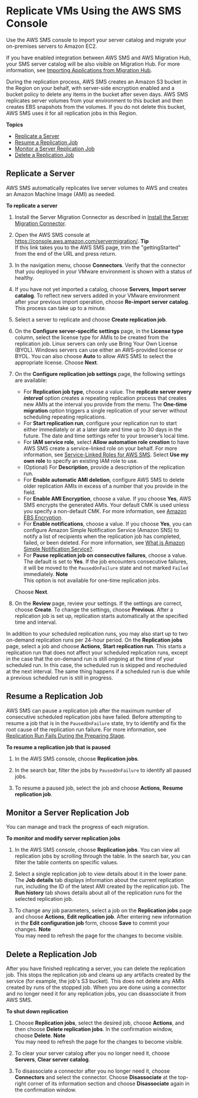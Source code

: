 # Replicate VMs Using the AWS SMS Console<a name="console_workflow"></a>

Use the AWS SMS console to import your server catalog and migrate your on\-premises servers to Amazon EC2\.

If you have enabled integration between AWS SMS and AWS Migration Hub, your SMS server catalog will be also visible on Migration Hub\. For more information, see [Importing Applications from Migration Hub](application-migration.md#migration-hub)\.

During the replication process, AWS SMS creates an Amazon S3 bucket in the Region on your behalf, with server\-side encryption enabled and a bucket policy to delete any items in the bucket after seven days\. AWS SMS replicates server volumes from your environment to this bucket and then creates EBS snapshots from the volumes\. If you do not delete this bucket, AWS SMS uses it for all replication jobs in this Region\.

**Topics**
+ [Replicate a Server](#configure_replication)
+ [Resume a Replication Job](#resume_replication)
+ [Monitor a Server Replication Job](#monitor_replication)
+ [Delete a Replication Job](#delete_replication)

## Replicate a Server<a name="configure_replication"></a>

AWS SMS automatically replicates live server volumes to AWS and creates an Amazon Machine Image \(AMI\) as needed\.

**To replicate a server**

1. Install the Server Migration Connector as described in [Install the Server Migration Connector](SMS_setup.md)\.

1. Open the AWS SMS console at [https://console\.aws\.amazon\.com/servermigration/](https://console.aws.amazon.com/servermigration/)\.
**Tip**  
If this link takes you to the AWS SMS page, trim the "gettingStarted" from the end of the URL and press return\.

1. In the navigation menu, choose **Connectors**\. Verify that the connector that you deployed in your VMware environment is shown with a status of healthy\.

1. If you have not yet imported a catalog, choose **Servers**, **Import server catalog**\. To reflect new servers added in your VMware environment after your previous import operation, choose **Re\-import server catalog**\. This process can take up to a minute\.

1. Select a server to replicate and choose **Create replication job**\.

1. On the **Configure server\-specific settings** page, in the **License type** column, select the license type for AMIs to be created from the replication job\. Linux servers can only use Bring Your Own License \(BYOL\)\. Windows servers can use either an AWS\-provided license or BYOL\. You can also choose **Auto** to allow AWS SMS to select the appropriate license\. Choose **Next**\.

1. On the **Configure replication job settings** page, the following settings are available:
   + For **Replication job type**, choose a value\. The **replicate server every *interval*** option creates a repeating replication process that creates new AMIs at the interval you provide from the menu\. The **One\-time migration** option triggers a single replication of your server without scheduling repeating replications\.
   + For **Start replication run**, configure your replication run to start either immediately or at a later date and time up to 30 days in the future\. The date and time settings refer to your browser’s local time\. 
   + For **IAM service role**, select **Allow automation role creation** to have AWS SMS create a service\-linked role on your behalf\. For more information, see [Service\-Linked Roles for AWS SMS](using-service-linked-roles.md)\. Select **Use my own role** to specify an existing IAM role to use\.
   + \(Optional\) For **Description**, provide a description of the replication run\.
   + For **Enable automatic AMI deletion**, configure AWS SMS to delete older replication AMIs in excess of a number that you provide in the field\.
   + For **Enable AMI Encryption**, choose a value\. If you choose **Yes**, AWS SMS encrypts the generated AMIs\. Your default CMK is used unless you specify a non\-default CMK\. For more information, see [Amazon EBS Encryption](https://docs.aws.amazon.com/AWSEC2/latest/UserGuide/EBSEncryption.html)\.
   + For **Enable notifications**, choose a value\. If you choose **Yes**, you can configure Amazon Simple Notification Service \(Amazon SNS\) to notify a list of recipients when the replication job has completed, failed, or been deleted\. For more information, see [What is Amazon Simple Notification Service?](https://docs.aws.amazon.com/sns/latest/dg/)\.
   + For **Pause replication job on consecutive failures**, choose a value\. The default is set to **Yes**\. If the job encounters consecutive failures, it will be moved to the `PausedOnFailure` state and not marked `Failed` immediately\.
**Note**  
This option is not available for one\-time replication jobs\.

   Choose **Next**\.

1. On the **Review** page, review your settings\. If the settings are correct, choose **Create**\. To change the settings, choose **Previous**\. After a replication job is set up, replication starts automatically at the specified time and interval\.

In addition to your scheduled replication runs, you may also start up to two on\-demand replication runs per 24\-hour period\. On the **Replication jobs** page, select a job and choose **Actions**, **Start replication run**\. This starts a replication run that does not affect your scheduled replication runs, except in the case that the on\-demand run is still ongoing at the time of your scheduled run\. In this case, the scheduled run is skipped and rescheduled at the next interval\. The same thing happens if a scheduled run is due while a previous scheduled run is still in progress\.

## Resume a Replication Job<a name="resume_replication"></a>

AWS SMS can pause a replication job after the maximum number of consecutive scheduled replication jobs have failed\. Before attempting to resume a job that is in the `PausedOnFailure` state, try to identify and fix the root cause of the replication run failure\. For more information, see [Replication Run Fails During the Preparing Stage](troubleshoot-sms.md#preparing-failure)\.

**To resume a replication job that is paused**

1. In the AWS SMS console, choose **Replication jobs**\.

1. In the search bar, filter the jobs by `PausedOnFailure` to identify all paused jobs\.

1. To resume a paused job, select the job and choose **Actions**, **Resume replication job**\.

## Monitor a Server Replication Job<a name="monitor_replication"></a>

You can manage and track the progress of each migration\.

**To monitor and modify server replication jobs**

1. In the AWS SMS console, choose **Replication jobs**\. You can view all replication jobs by scrolling through the table\. In the search bar, you can filter the table contents on specific values\. 

1. Select a single replication job to view details about it in the lower pane\. The **Job details** tab displays information about the current replication run, including the ID of the latest AMI created by the replication job\. The **Run history** tab shows details about all of the replication runs for the selected replication job\. 

1. To change any job parameters, select a job on the **Replication jobs** page and choose **Actions**, **Edit replication job**\. After entering new information in the **Edit configuration job** form, choose **Save** to commit your changes\. 
**Note**  
You may need to refresh the page for the changes to become visible\.

## Delete a Replication Job<a name="delete_replication"></a>

After you have finished replicating a server, you can delete the replication job\. This stops the replication job and cleans up any artifacts created by the service \(for example, the job's S3 bucket\)\. This does not delete any AMIs created by runs of the stopped job\. When you are done using a connector and no longer need it for any replication jobs, you can disassociate it from AWS SMS\.

**To shut down replication**

1. Choose **Replication jobs**, select the desired job, choose **Actions**, and then choose **Delete replication jobs**\. In the confirmation window, choose **Delete**\.
**Note**  
You may need to refresh the page for the changes to become visible\.

1. To clear your server catalog after you no longer need it, choose **Servers**, **Clear server catalog**\.

1. To disassociate a connector after you no longer need it, choose **Connectors** and select the connector\. Choose **Disassociate** at the top\-right corner of its information section and choose **Disassociate** again in the confirmation window\.